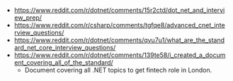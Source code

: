 - https://www.reddit.com/r/dotnet/comments/15r2ctd/dot_net_and_interview_prep/
- https://www.reddit.com/r/csharp/comments/tgfqe8/advanced_cnet_interview_questions/
- https://www.reddit.com/r/dotnet/comments/qvu7u1/what_are_the_standard_net_core_interview_questions/
- https://www.reddit.com/r/dotnet/comments/139te58/i_created_a_document_covering_all_of_the_standard/
	- Document covering all .NET topics to get fintech role in London.



